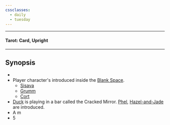 ```yaml
---
cssclasses:
  - daily
  - tuesday
---
```

***
#### Tarot: Card, Upright
***
## Synopsis
- 
- Player character's introduced inside the [Blank Space](../../-Locations--Planes/Blank%20Space.md).
	- [Sisava](../../-Characters/-Player/Sisava.md)
	- [Grumm](../../-Characters/Grumm.md)
	- [Cort](../../-Characters/-Player/Cort.md)
- [Duck](../../-Characters/-Player/Duck.md) is playing in a bar called the Cracked Mirror. [Phel](../../-Characters/Phel.md), [Hazel-and-Jade](../../-Characters/Hazel-and-Jade.md) are introduced.
- A m
- 5